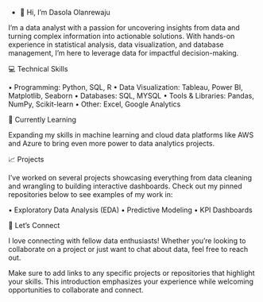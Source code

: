 - 👋 Hi, I’m Dasola Olanrewaju


I’m a data analyst with a passion for uncovering insights from data and turning complex information into actionable solutions. With hands-on experience in statistical analysis, data visualization, and database management, I’m here to leverage data for impactful decision-making.

💻 Technical Skills

 • Programming: Python, SQL, R
 • Data Visualization: Tableau, Power BI, Matplotlib, Seaborn
 • Databases: SQL, MYSQL
 • Tools & Libraries: Pandas, NumPy, Scikit-learn
 • Other: Excel, Google Analytics

🌱 Currently Learning

Expanding my skills in machine learning and cloud data platforms like AWS and Azure to bring even more power to data analytics projects.

📈 Projects

I’ve worked on several projects showcasing everything from data cleaning and wrangling to building interactive dashboards. Check out my pinned repositories below to see examples of my work in:

 • Exploratory Data Analysis (EDA)
 • Predictive Modeling
 • KPI Dashboards

🤝 Let’s Connect

I love connecting with fellow data enthusiasts! Whether you’re looking to collaborate on a project or just want to chat about data, feel free to reach out.

Make sure to add links to any specific projects or repositories that highlight your skills. This introduction emphasizes your experience while welcoming opportunities to collaborate and connect.
